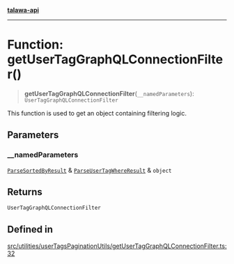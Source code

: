 [**talawa-api**](../../../../README.md)

***

# Function: getUserTagGraphQLConnectionFilter()

> **getUserTagGraphQLConnectionFilter**(`__namedParameters`): `UserTagGraphQLConnectionFilter`

This function is used to get an object containing filtering logic.

## Parameters

### \_\_namedParameters

[`ParseSortedByResult`](../../parseUserTagSortedBy/type-aliases/ParseSortedByResult.md) & [`ParseUserTagWhereResult`](../../parseUserTagWhere/type-aliases/ParseUserTagWhereResult.md) & `object`

## Returns

`UserTagGraphQLConnectionFilter`

## Defined in

[src/utilities/userTagsPaginationUtils/getUserTagGraphQLConnectionFilter.ts:32](https://github.com/Suyash878/talawa-api/blob/f376d03c37e9acd046e7cc983947432c95f74442/src/utilities/userTagsPaginationUtils/getUserTagGraphQLConnectionFilter.ts#L32)
